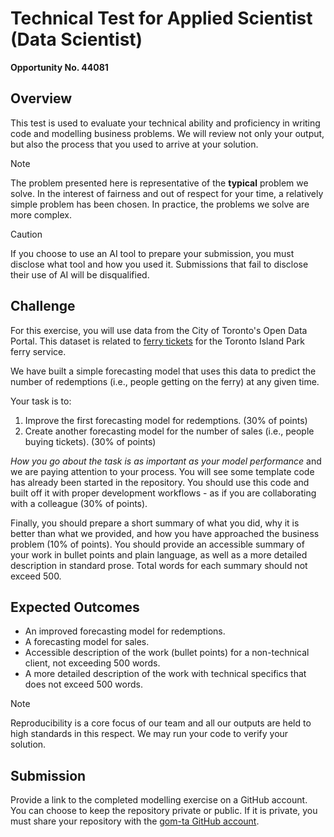 # Technical Test for Applied Scientist (Data Scientist)

__Opportunity No. 44081__

## Overview

This test is used to evaluate your technical ability and proficiency in writing code and modelling business problems. We will review not only your output, but also the process that you used to arrive at your solution. 

> [!NOTE]
> The problem presented here is representative of the __typical__ problem we solve. In the interest of fairness and out of respect for your time, a relatively simple problem has been chosen. In practice, the problems we solve are more complex.


> [!CAUTION]
> If you choose to use an AI tool to prepare your submission, you must disclose what tool and how you used it. Submissions that fail to disclose their use of AI will be disqualified. 


## Challenge

For this exercise, you will use data from the City of Toronto's Open Data Portal. This dataset is related to [ferry tickets](https://open.toronto.ca/dataset/toronto-island-ferry-ticket-counts/) for the Toronto Island Park ferry service.

We have built a simple forecasting model that uses this data to predict the number of redemptions (i.e., people getting on the ferry) at any given time. 

Your task is to:

1. Improve the first forecasting model for redemptions. (30% of points)
2. Create another forecasting model for the number of sales (i.e., people buying tickets). (30% of points)

*How you go about the task is as important as your model performance* and we are paying attention to your process. You will see some template code has already been started in the repository. You should use this code and built off it with proper development workflows - as if you are collaborating with a colleague (30% of points).

Finally, you should prepare a short summary of what you did, why it is better than what we provided, and how you have approached the business problem (10% of points). You should provide an accessible summary of your work in bullet points and plain language, as well as a more detailed description in standard prose. Total words for each summary should not exceed 500.

## Expected Outcomes

- An improved forecasting model for redemptions.
- A forecasting model for sales.
- Accessible description of the work (bullet points) for a non-technical client,  not exceeding 500 words.
- A more detailed description of the work with technical specifics that does not exceed 500 words.

> [!NOTE]
> Reproducibility is a core focus of our team and all our outputs are held to high standards in this respect. We may run your code to verify your solution.


## Submission

Provide a link to the completed modelling exercise on a GitHub account. You can choose to keep the repository private or public. If it is private, you must share your repository with the [gom-ta GitHub account](https://github.com/gom-ta). 
